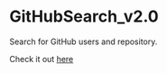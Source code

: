 # GitHubSearch_v2.0
Search for GitHub users and repository.

Check it out <a href="http://andela-fadebayo.github.io/GitHubSearch_v2.0/">here</a>
